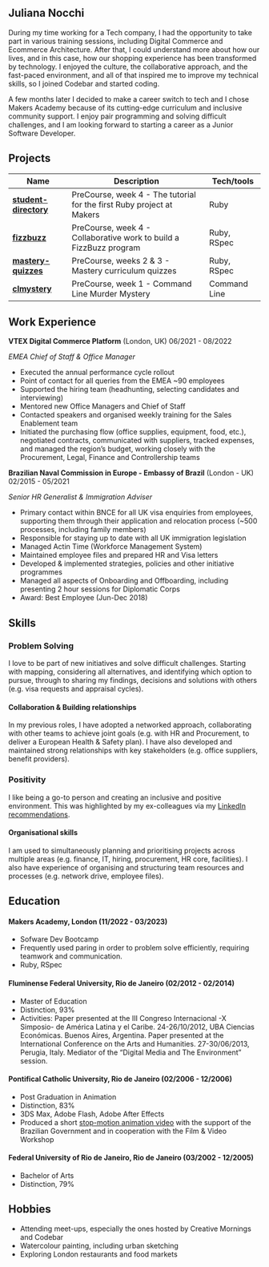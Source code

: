 ## Juliana Nocchi

During my time working for a Tech company, I had the opportunity to take part in various training sessions, including Digital Commerce and Ecommerce Architecture. After that, I could understand more about how our lives, and in this case, how our shopping experience has been transformed by technology. I enjoyed the culture, the collaborative approach, and the fast-paced environment, and all of that inspired me to improve my technical skills, so I joined Codebar and started coding. 

A few months later I decided to make a career switch to tech and I chose Makers Academy because of its cutting-edge curriculum and inclusive community support. I enjoy pair programming and solving difficult challenges, and I am looking forward to starting a career as a Junior Software Developer.

## Projects

| Name                         | Description       | Tech/tools        |
| ---------------------------- | ----------------- | ----------------- |
| [**student-directory**](https://github.com/junocchi/student-directory)            | PreCourse, week 4 - The tutorial for the first Ruby project at Makers | Ruby |
| [**fizzbuzz**](https://github.com/junocchi/fizzbuzz)            | PreCourse, week 4 - Collaborative work to build a FizzBuzz program | Ruby, RSpec |
| [**mastery-quizzes**](https://github.com/junocchi/mastery-quizzes) | PreCourse, weeks 2 & 3 - Mastery curriculum quizzes | Ruby, RSpec              |
| [**clmystery**](https://github.com/junocchi/clmystery) | PreCourse, week 1 - Command Line Murder Mystery | Command Line              |

## Work Experience

**VTEX Digital Commerce Platform** (London, UK) 06/2021 - 08/2022

_EMEA Chief of Staff & Office Manager_

- Executed the annual performance cycle rollout 
- Point of contact for all queries from the EMEA ~90 employees
- Supported the hiring team (headhunting, selecting candidates and interviewing)
- Mentored new Office Managers and Chief of Staff
- Contacted speakers and organised weekly training for the Sales Enablement team
- Initiated the purchasing flow (office supplies, equipment, food, etc.), negotiated contracts, communicated with suppliers, tracked expenses, and managed the region’s budget, working closely with the Procurement, Legal, Finance and Controllership teams

**Brazilian Naval Commission in Europe - Embassy of Brazil** (London - UK) 02/2015 - 05/2021

_Senior HR Generalist & Immigration Adviser_

- Primary contact within BNCE for all UK visa enquiries from employees, supporting them through their application and relocation process (~500 processes, including family members)
- Responsible for staying up to date with all UK immigration legislation
- Managed Actin Time (Workforce Management System)
- Maintained employee files and prepared HR and Visa letters 
- Developed & implemented strategies, policies and other initiative programmes
- Managed all aspects of Onboarding and Offboarding, including presenting 2 hour sessions for Diplomatic Corps
- Award: Best Employee (Jun-Dec 2018)

## Skills

### **Problem Solving**

I love to be part of new initiatives and solve difficult challenges. Starting with mapping, considering all alternatives, and identifying which option to pursue, through to sharing my findings, decisions and solutions with others (e.g. visa requests and appraisal cycles).

#### **Collaboration & Building relationships**

In my previous roles, I have adopted a networked approach, collaborating with other teams to achieve joint goals (e.g. with HR and Procurement, to deliver a European Health & Safety plan). I have also developed and maintained strong relationships with key stakeholders (e.g. office suppliers, benefit providers). 

### **Positivity**
I like being a go-to person and creating an inclusive and positive environment. This was highlighted by my ex-colleagues via my [LinkedIn recommendations](https://www.linkedin.com/in/juliana-nocchi-b4a882222/details/recommendations/?detailScreenTabIndex=0).

#### **Organisational skills**

I am used to simultaneously planning and prioritising projects across multiple areas (e.g. finance, IT, hiring, procurement, HR core, facilities). I also have experience of organising and structuring team resources and processes (e.g. network drive, employee files).

## Education

#### Makers Academy, London (11/2022 - 03/2023)
- Sofware Dev Bootcamp
- Frequently used paring in order to problem solve efficiently, requiring teamwork and communication.
- Ruby, RSpec

#### Fluminense Federal University, Rio de Janeiro (02/2012 - 02/2014)
- Master of Education
- Distinction, 93%
- Activities: Paper presented at the III Congreso Internacional -X Simposio- de América Latina y el Caribe. 24-26/10/2012, UBA Ciencias Económicas. Buenos Aires, Argentina. Paper presented at the International Conference on the Arts and Humanities. 27-30/06/2013, Perugia, Italy. Mediator of the “Digital Media and The Environment” session.

#### Pontifical Catholic University, Rio de Janeiro (02/2006 - 12/2006)
- Post Graduation in Animation
- Distinction,  83%
- 3DS Max, Adobe Flash, Adobe After Effects
- Produced a short [stop-motion animation video](https://youtu.be/KKybNAe3G2w) with the support of the Brazilian Government and in cooperation with the Film & Video Workshop

#### Federal University of Rio de Janeiro, Rio de Janeiro (03/2002 - 12/2005)
- Bachelor of Arts
- Distinction, 79%


## Hobbies

- Attending meet-ups, especially the ones hosted by Creative Mornings and Codebar
- Watercolour painting, including urban sketching
- Exploring London restaurants and food markets
